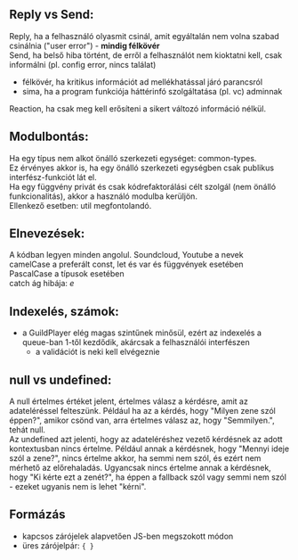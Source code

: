 ## Reply vs Send:
Reply, ha a felhasználó olyasmit csinál, amit egyáltalán nem volna szabad csinálnia ("user error") - **mindig félkövér**  
Send, ha belső hiba történt, de erről a felhasználót nem kioktatni kell, csak informálni (pl. config error, nincs találat)
- félkövér, ha kritikus információt ad mellékhatással járó parancsról
- sima, ha a program funkciója háttérinfó szolgáltatása (pl. vc) adminnak

Reaction, ha csak meg kell erősíteni a sikert változó információ nélkül.  
## Modulbontás:
Ha egy típus nem alkot önálló szerkezeti egységet: common-types.  
Ez érvényes akkor is, ha egy önálló szerkezeti egységben csak publikus interfész-funkciót lát el.  
Ha egy függvény privát és csak kódrefaktorálási célt szolgál (nem önálló funkcionalitás), akkor a használó modulba kerüljön.  
Ellenkező esetben: util megfontolandó.
## Elnevezések:
A kódban legyen minden angolul.
Soundcloud, Youtube a nevek  
camelCase a preferált const, let és var és függvények esetében  
PascalCase a típusok esetében  
catch ág hibája: _e_
## Indexelés, számok:
- a GuildPlayer elég magas szintűnek minősül, ezért az indexelés a queue-ban 1-től kezdődik, akárcsak a felhasználói interfészen
  - a validációt is neki kell elvégeznie
## null vs undefined:
A null értelmes értéket jelent, értelmes válasz a kérdésre, amit az adateléréssel felteszünk. Például ha az a kérdés, hogy "Milyen zene szól éppen?", amikor csönd van, arra értelmes válasz az, hogy "Semmilyen.", tehát null.  
Az undefined azt jelenti, hogy az adateléréshez vezető kérdésnek az adott kontextusban nincs értelme. Például annak a kérdésnek, hogy "Mennyi ideje szól a zene?", nincs értelme akkor, ha semmi nem szól, és ezért nem mérhető az előrehaladás. Ugyancsak nincs értelme annak a kérdésnek, hogy "Ki kérte ezt a zenét?", ha éppen a fallback szól vagy semmi nem szól - ezeket ugyanis nem is lehet "kérni".
## Formázás
- kapcsos zárójelek alapvetően JS-ben megszokott módon
- üres zárójelpár: `{ }`